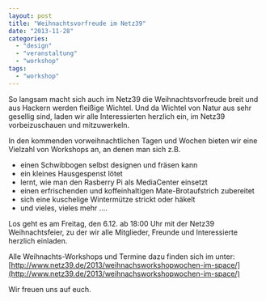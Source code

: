 ```yaml
---
layout: post
title: "Weihnachtsvorfreude im Netz39"
date: "2013-11-28"
categories: 
  - "design"
  - "veranstaltung"
  - "workshop"
tags: 
  - "workshop"
---
```


So langsam macht sich auch im Netz39 die Weihnachtsvorfreude breit und aus Hackern werden fleißige Wichtel. Und da Wichtel von Natur aus sehr gesellig sind, laden wir alle Interessierten herzlich ein, im Netz39 vorbeizuschauen und mitzuwerkeln.

In den kommenden vorweihnachtlichen Tagen und Wochen bieten wir eine Vielzahl von Workshops an, an denen man sich z.B.

- einen Schwibbogen selbst designen und fräsen kann
- ein kleines Hausgespenst lötet
- lernt, wie man den Rasberry Pi als MediaCenter einsetzt
- einen erfrischenden und koffeinhaltigen Mate-Brotaufstrich zubereitet
- sich eine kuschelige Wintermütze strickt oder häkelt
- und vieles, vieles mehr ....

Los geht es am Freitag, den 6.12. ab 18:00 Uhr mit der Netz39 Weihnachtsfeier, zu der wir alle Mitglieder, Freunde und Interessierte herzlich einladen.

Alle Weihnachts-Workshops und Termine dazu finden sich im unter: [http://www.netz39.de/2013/weihnachsworkshopwochen-im-space/](http://www.netz39.de/2013/weihnachsworkshopwochen-im-space/)

Wir freuen uns auf euch.
